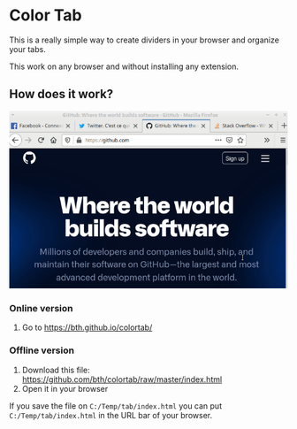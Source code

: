 # Color Tab

This is a really simple way to create dividers in your browser and organize your tabs.

This work on any browser and without installing any extension.

## How does it work?

![Demo](/img/demo.gif)

### Online version

1. Go to https://bth.github.io/colortab/

### Offline version

1. Download this file: https://github.com/bth/colortab/raw/master/index.html
2. Open it in your browser

If you save the file on `C:/Temp/tab/index.html` you can put `C:/Temp/tab/index.html` in the URL bar of your browser.
